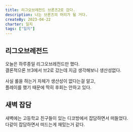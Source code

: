 ```yaml
---
title: 리그오브레전드 브론즈2로 갔다.
description: 나는 브론즈의 머리가 될 거다.
createBy: 2023-04-22
charter: 일지
tags: ["일지"]
---
```


## 리그오브레전드

오늘은 하루종일 리그오브레전드만 했다.  
결론적으론 브3에서 브2로 갔는데 지금 생각해보니 생산성없다.

사실 롤을 하는거 자체가 생산성이 없다는걸 알고,  
플레이를 했기 때문에 딱히 후회는 안하고 있다.

## 새벽 잡담

새벽에는 고등학교 친구들이 있는 디코방에서 잡담하면서 떠들었다.  
다같이 잡담하면서 떠드는게 재밌는거 같다.
